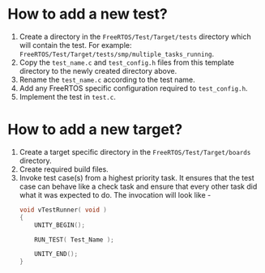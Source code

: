 # How to add a new test?
1. Create a directory in the `FreeRTOS/Test/Target/tests` directory which will
   contain the test. For example: `FreeRTOS/Test/Target/tests/smp/multiple_tasks_running`.
1. Copy the `test_name.c` and `test_config.h` files from this template directory to
   the newly created directory above.
1. Rename the `test_name.c` according to the test name.
1. Add any FreeRTOS specific configuration required to `test_config.h`.
1. Implement the test in `test.c`.

# How to add a new target?
1. Create a target specific directory in the `FreeRTOS/Test/Target/boards` directory.
1. Create required build files.
1. Invoke test case(s) from a highest priority task. It ensures that the test case
   can behave like a check task and ensure that every other task did what it was
   expected to do. The invocation will look like -
    ```c
    void vTestRunner( void )
    {
        UNITY_BEGIN();

        RUN_TEST( Test_Name );

        UNITY_END();
    }
    ```
